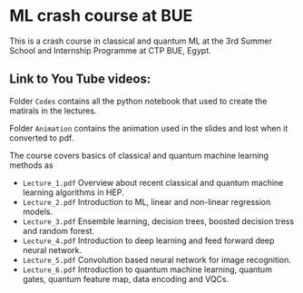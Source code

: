 # ML crash course at BUE
This is a crash course in classical and quantum ML at the  3rd Summer School and Internship Programme at CTP BUE, Egypt. 

## Link to You Tube videos: 

Folder `Codes` contains all the python notebook that used to create the matirals in the lectures.

Folder `Animation` contains the animation used in the slides and lost when it converted to pdf.

The course covers basics of classical and quantum machine learning methods as
* `Lecture_1.pdf` Overview about recent classical and quantum machine learning algorithms in HEP.
* `Lecture_2.pdf` Introduction to ML, linear and non-linear regression models.
* `Lecture_3.pdf` Ensemble learning, decision trees, boosted decision tress and random forest.
* `Lecture_4.pdf` Introduction to deep learning and feed forward deep neural network.
* `Lecture_5.pdf` Convolution based neural network for image recognition.
* `Lecture_6.pdf` Introduction to quantum machine learning, quantum gates, quantum feature map, data encoding and VQCs.
